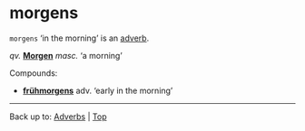 # morgens

`morgens` ‘in the morning’ is an [adverb](../../index.md).

*qv.* **[Morgen](../../../nouns/m/mo/Morgen.md)** *masc.* ‘a morning’

Compounds:
- **[frühmorgens](../../f/fr/fruehmorgens.md)** adv. ‘early in the morning’

----

Back up to: [Adverbs](../../index.md) | [Top](../../../index.md)
